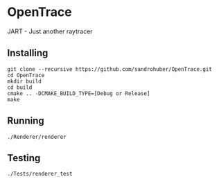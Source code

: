 # OpenTrace

JART - Just another raytracer

## Installing

```
git clone --recursive https://github.com/sandrohuber/OpenTrace.git
cd OpenTrace
mkdir build
cd build
cmake .. -DCMAKE_BUILD_TYPE=[Debug or Release]
make
```

## Running

```
./Renderer/renderer
```

## Testing

```
./Tests/renderer_test
```